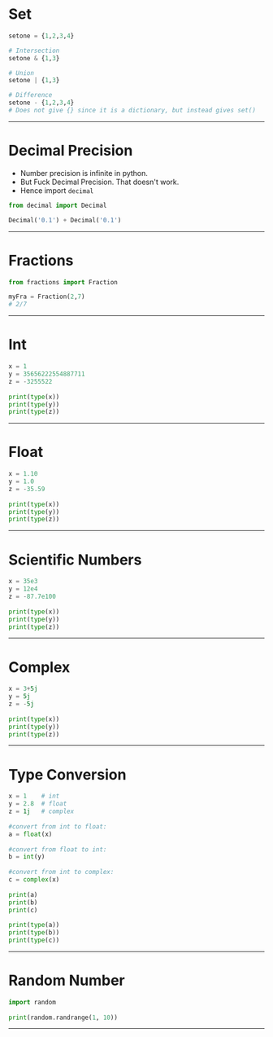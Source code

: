 # Set
``` python
setone = {1,2,3,4}

# Intersection
setone & {1,3}

# Union
setone | {1,3}

# Difference
setone - {1,2,3,4}
# Does not give {} since it is a dictionary, but instead gives set()

```

---
# Decimal Precision
- Number precision is infinite in python.
- But Fuck Decimal Precision. That doesn't work.
- Hence import `decimal`
``` python
from decimal import Decimal

Decimal('0.1') + Decimal('0.1')
```

---
# Fractions
``` python
from fractions import Fraction

myFra = Fraction(2,7)
# 2/7
```

---
# Int
``` python
x = 1  
y = 35656222554887711  
z = -3255522  
  
print(type(x))  
print(type(y))  
print(type(z))
```

---
# Float
``` python
x = 1.10  
y = 1.0  
z = -35.59  
  
print(type(x))  
print(type(y))  
print(type(z))
```

---
# Scientific Numbers
``` python
x = 35e3  
y = 12e4  
z = -87.7e100  
  
print(type(x))  
print(type(y))  
print(type(z))
```

---
# Complex
``` python
x = 3+5j  
y = 5j  
z = -5j  
  
print(type(x))  
print(type(y))  
print(type(z))
```

---
# Type Conversion
``` python
x = 1    # int  
y = 2.8  # float  
z = 1j   # complex  
  
#convert from int to float:  
a = float(x)  
  
#convert from float to int:  
b = int(y)  
  
#convert from int to complex:  
c = complex(x)  
  
print(a)  
print(b)  
print(c)  
  
print(type(a))  
print(type(b))  
print(type(c))
```

---
# Random Number
``` python
import random  
  
print(random.randrange(1, 10))
```

---


